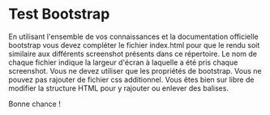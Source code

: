 Test Bootstrap
=================

En utilisant l'ensemble de vos connaissances et la documentation officielle bootstrap vous devez compléter le fichier index.html pour que le rendu soit similaire aux différents screenshot présents dans ce répertoire. Le nom de chaque fichier indique la largeur d'écran à laquelle a été pris chaque screenshot.
Vous ne devez utiliser que les propriétés de bootstrap. Vous ne pouvez pas rajouter de fichier css additionnel. Vous êtes bien sur libre de modifier la structure HTML pour y rajouter ou enlever des balises.

Bonne chance !


